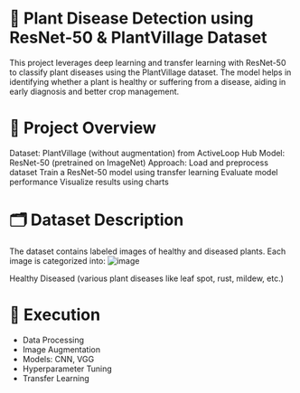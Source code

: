 # 🌿 Plant Disease Detection using ResNet-50 & PlantVillage Dataset

This project leverages deep learning and transfer learning with ResNet-50 to classify plant diseases using the PlantVillage dataset. The model helps in identifying whether a plant is healthy or suffering from a disease, aiding in early diagnosis and better crop management.

# 📌 Project Overview
Dataset: PlantVillage (without augmentation) from ActiveLoop Hub
Model: ResNet-50 (pretrained on ImageNet)
Approach:
Load and preprocess dataset
Train a ResNet-50 model using transfer learning
Evaluate model performance
Visualize results using charts

# 🗂 Dataset Description
The dataset contains labeled images of healthy and diseased plants. Each image is categorized into:
![image](https://github.com/user-attachments/assets/4d892065-6795-4a75-9429-d3b99b4dc027)

Healthy
Diseased (various plant diseases like leaf spot, rust, mildew, etc.)

# :fallen_leaf: Execution
- Data Processing
- Image Augmentation
- Models: CNN, VGG
- Hyperparameter Tuning
- Transfer Learning
